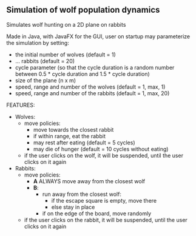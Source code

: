 ## Simulation of wolf population dynamics

Simulates wolf hunting on a 2D plane on rabbits

Made in Java, with JavaFX for the GUI, user on startup may
parameterize the simulation by setting:
- the initial number of wolves (default = 1)
- ... rabbits (default = 20)
- cycle parameter (so that the cycle duration is a random number
  between 0.5 * cycle duration and 1.5 * cycle duration)
- size of the plane (n x m)
- speed, range and number of the wolves (default = 1, max, 1)
- speed, range and number of the rabbits (default = 1, max, 20)


FEATURES:
- Wolves:
  - move policies:
    - move towards the closest rabbit
    - if within range, eat the rabbit
    - may rest after eating (default = 5 cycles)
    - may die of hunger (default = 10 cycles without eating)
  - if the user clicks on the wolf, it will be suspended, until the user clicks on it again
- Rabbits:
  - move policies:
    - **A** ALWAYS move away from the closest wolf
    - **B**:
      - run away from the closest wolf:
        - if the escape square is empty, move there
        - else stay in place
      - if on the edge of the board, move randomly
  - if the user clicks on the rabbit, it will be suspended, until the user clicks on it again